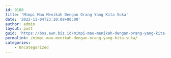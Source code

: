 ```yaml
---
id: 9108
title: 'Mimpi Mau Menikah Dengan Orang Yang Kita Suka'
date: '2022-11-04T23:10:08+00:00'
author: admin
layout: post
guid: 'https://bos.awn.biz.id/mimpi-mau-menikah-dengan-orang-yang-kita-suka/'
permalink: /mimpi-mau-menikah-dengan-orang-yang-kita-suka/
categories:
    - Uncategorized
---
```


